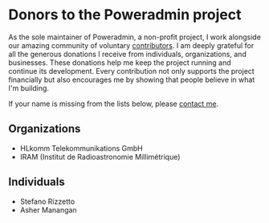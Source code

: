 # Donors to the Poweradmin project

As the sole maintainer of Poweradmin, a non-profit project, I work alongside our amazing community of voluntary
[contributors](https://github.com/poweradmin/poweradmin/graphs/contributors). I am deeply grateful for all the generous
donations I receive from individuals, organizations, and businesses. These donations help me keep the project running and
continue its development. Every contribution not only supports the project financially but also encourages me by showing
that people believe in what I'm building.

If your name is missing from the lists below, please [contact me](https://github.com/edmondas).

## Organizations

* HLkomm Telekommunikations GmbH
* IRAM (Institut de Radioastronomie Millimétrique)

## Individuals

* Stefano Rizzetto
* Asher Manangan
